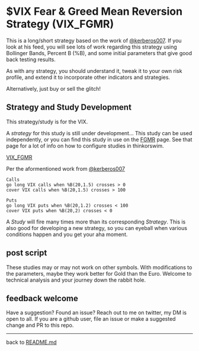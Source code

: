 # $VIX Fear & Greed Mean Reversion Strategy (VIX_FGMR) #

This is a long/short strategy based on the work of [@kerberos007](https://twitter.com/kerberos007). If you look at his feed, you will see lots of work regarding this strategy using Bollinger Bands, Percent B (%B), and some initial parameters that give good back testing results.

As with any strategy, you should understand it, tweak it to your own risk profile, and extend it to incorporate other indicators and strategies.

Alternatively, just buy or sell the glitch!

## Strategy and Study Development ##

This strategy/study is for the VIX.

A *strategy* for this study is still under development... This study can be used independently, or you can find this study in use on the [FGMR](/FGMR/FGMR.md) page. See that page for a lot of info on how to configure studies in thinkorswim.

[VIX_FGMR](/VIX_FGMR/VIX_FGMR.txt)

Per the aformentioned work from [@kerberos007](https://twitter.com/kerberos007)

    Calls
    go long VIX calls when %B(20,1.5) crosses > 0
    cover VIX calls when %B(20,1.5) crosses > 100
    
    Puts
    go long VIX puts when %B(20,1.2) crosses < 100
    cover VIX puts when %B(20,2) crosses < 0

A *Study* will fire many times more than its corresponding *Strategy*. This is also good for developing a new strategy, so you can eyeball when various conditions happen and you get your aha moment.

## post script ##

These studies may or may not work on other symbols. With modifications to the parameters, maybe they work better for Gold than the Euro. Welcome to technical analysis and your journey down the rabbit hole.

## feedback welcome ##

Have a suggestion? Found an issue? Reach out to me on twitter, my DM is open to all. If you are a github user, file an issue or make a suggested change and PR to this repo.


---
back to [README.md](/README.md)